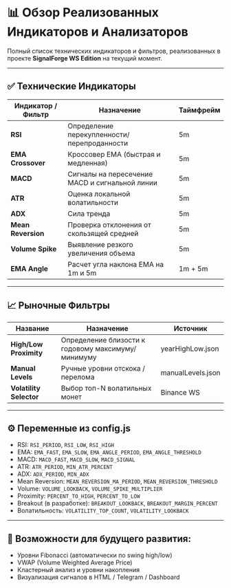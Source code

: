 # 📊 Обзор Реализованных Индикаторов и Анализаторов

Полный список технических индикаторов и фильтров, реализованных в проекте **SignalForge WS Edition** на текущий момент.

---

## ✅ Технические Индикаторы

| Индикатор / Фильтр      | Назначение                                                        | Таймфрейм |
|--------------------------|--------------------------------------------------------------------|------------|
| **RSI**                 | Определение перекупленности/перепроданности                      | 5m         |
| **EMA Crossover**       | Кроссовер EMA (быстрая и медленная)                             | 5m         |
| **MACD**                | Сигналы на пересечение MACD и сигнальной линии                  | 5m         |
| **ATR**                 | Оценка локальной волатильности                                  | 5m         |
| **ADX**                 | Сила тренда                                                      | 5m         |
| **Mean Reversion**      | Проверка отклонения от скользящей средней                        | 5m         |
| **Volume Spike**        | Выявление резкого увеличения объема                             | 5m         |
| **EMA Angle**           | Расчет угла наклона EMA на 1m и 5m                              | 1m + 5m    |

---

## 📈 Рыночные Фильтры

| Название                | Назначение                                                        | Источник          |
|-------------------------|--------------------------------------------------------------------|-------------------|
| **High/Low Proximity** | Определение близости к годовому максимуму/минимуму               | yearHighLow.json  |
| **Manual Levels**      | Ручные уровни отскока / перелома                                 | manualLevels.json |
| **Volatility Selector**| Выбор топ-N волатильных монет                                    | Binance WS        |

---

## ⚙️ Переменные из config.js

- RSI: `RSI_PERIOD`, `RSI_LOW`, `RSI_HIGH`
- EMA: `EMA_FAST`, `EMA_SLOW`, `EMA_ANGLE_PERIOD`, `EMA_ANGLE_THRESHOLD`
- MACD: `MACD_FAST`, `MACD_SLOW`, `MACD_SIGNAL`
- ATR: `ATR_PERIOD`, `MIN_ATR_PERCENT`
- ADX: `ADX_PERIOD`, `MIN_ADX`
- Mean Reversion: `MEAN_REVERSION_MA_PERIOD`, `MEAN_REVERSION_THRESHOLD`
- Volume: `VOLUME_LOOKBACK`, `VOLUME_SPIKE_MULTIPLIER`
- Proximity: `PERCENT_TO_HIGH`, `PERCENT_TO_LOW`
- Breakout (в разработке): `BREAKOUT_LOOKBACK`, `BREAKOUT_MARGIN_PERCENT`
- Волатильность: `VOLATILITY_TOP_COUNT`, `VOLATILITY_LOOKBACK`

---

## 📌 Возможности для будущего развития:

- Уровни Fibonacci (автоматически по swing high/low)
- VWAP (Volume Weighted Average Price)
- Кластерный анализ и уровни накопления
- Визуализация сигналов в HTML / Telegram / Dashboard
